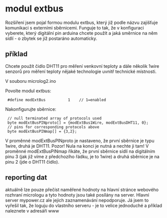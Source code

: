 # modul extbus

Rozšíření jsem pojal formou modulu extbus, který již podle názvu zajišťuje komunikaci s externími sběrnicemi.
Funguje to tak, že v konfiguraci vyberete, který digitální pin arduina chcete použít a jaká směrnice na něm sídlí - o zbytek se již postaráno automaticky.

## příklad

Chcete použít čidlo DHT11 pro měření venkovní teploty a dále několik 1wire senzorů pro měření teploty nějaké technologie uvnitř technické místnosti.

V souboru microlog2.ino

Povolte modul extbus:
```
 #define modExtBus          1    // 1=enabled
```

Nakonfigurujte sběrnice:
```
 // null terminated array of protocols used
 byte modExtBusPINproto[] = {modExtBus1Wire, modExtBusDHT11, 0};
 // pins for corresponding protocols above
 byte modExtBusPINmap[] = {3,2};

```

V proměnné modExtBusPINproto je nastaveno, že první sběrnice je typu 1wire, druhá je DHT11. Pozor! Nula na konci je nutná a nechte ji tam!
V proměnné modExtBusPINmap říkáte, že první sběrnice sídlí na digitálním pinu 3 (jak již víme z předchozího řádku, je to 1wire) a druhá sběrnice je na pinu 2 (jde o DHT11 čidlo).

## reporting dat

aktuálně lze pouze přečíst naměřené hodnoty na hlavní stránce webového rozhraní micrologu a tyto hodnoty jsou také posílány na server. Hlavní server mypower.cz ale jejich zaznamenávání nepodporuje.
Já jsem to vyřešil tak, že loguju do vlastního serveru - je to velice jednoduché a příklad naleznete v adresáři www
